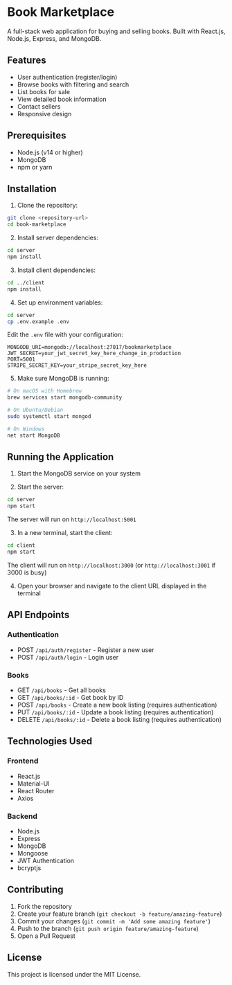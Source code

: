 # Book Marketplace

A full-stack web application for buying and selling books. Built with React.js, Node.js, Express, and MongoDB.

## Features

- User authentication (register/login)
- Browse books with filtering and search
- List books for sale
- View detailed book information
- Contact sellers
- Responsive design

## Prerequisites

- Node.js (v14 or higher)
- MongoDB
- npm or yarn

## Installation

1. Clone the repository:

```bash
git clone <repository-url>
cd book-marketplace
```

2. Install server dependencies:

```bash
cd server
npm install
```

3. Install client dependencies:

```bash
cd ../client
npm install
```

4. Set up environment variables:

```bash
cd server
cp .env.example .env
```

Edit the `.env` file with your configuration:

```
MONGODB_URI=mongodb://localhost:27017/bookmarketplace
JWT_SECRET=your_jwt_secret_key_here_change_in_production
PORT=5001
STRIPE_SECRET_KEY=your_stripe_secret_key_here
```

5. Make sure MongoDB is running:

```bash
# On macOS with Homebrew
brew services start mongodb-community

# On Ubuntu/Debian
sudo systemctl start mongod

# On Windows
net start MongoDB
```

## Running the Application

1. Start the MongoDB service on your system

2. Start the server:

```bash
cd server
npm start
```

The server will run on `http://localhost:5001`

3. In a new terminal, start the client:

```bash
cd client
npm start
```

The client will run on `http://localhost:3000` (or `http://localhost:3001` if 3000 is busy)

4. Open your browser and navigate to the client URL displayed in the terminal

## API Endpoints

### Authentication

- POST `/api/auth/register` - Register a new user
- POST `/api/auth/login` - Login user

### Books

- GET `/api/books` - Get all books
- GET `/api/books/:id` - Get book by ID
- POST `/api/books` - Create a new book listing (requires authentication)
- PUT `/api/books/:id` - Update a book listing (requires authentication)
- DELETE `/api/books/:id` - Delete a book listing (requires authentication)

## Technologies Used

### Frontend

- React.js
- Material-UI
- React Router
- Axios

### Backend

- Node.js
- Express
- MongoDB
- Mongoose
- JWT Authentication
- bcryptjs

## Contributing

1. Fork the repository
2. Create your feature branch (`git checkout -b feature/amazing-feature`)
3. Commit your changes (`git commit -m 'Add some amazing feature'`)
4. Push to the branch (`git push origin feature/amazing-feature`)
5. Open a Pull Request

## License

This project is licensed under the MIT License.

